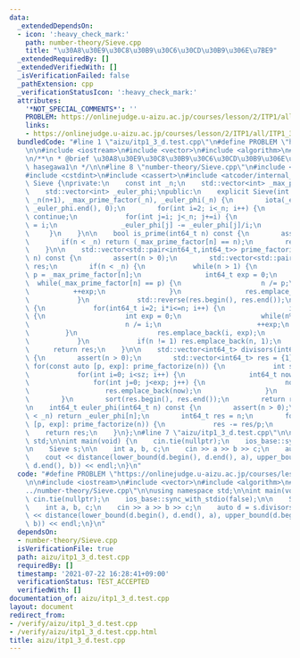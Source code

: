 ```yaml
---
data:
  _extendedDependsOn:
  - icon: ':heavy_check_mark:'
    path: number-theory/Sieve.cpp
    title: "\u30A8\u30E9\u30C8\u30B9\u30C6\u30CD\u30B9\u306E\u7BE9"
  _extendedRequiredBy: []
  _extendedVerifiedWith: []
  _isVerificationFailed: false
  _pathExtension: cpp
  _verificationStatusIcon: ':heavy_check_mark:'
  attributes:
    '*NOT_SPECIAL_COMMENTS*': ''
    PROBLEM: https://onlinejudge.u-aizu.ac.jp/courses/lesson/2/ITP1/all/ITP1_3_D
    links:
    - https://onlinejudge.u-aizu.ac.jp/courses/lesson/2/ITP1/all/ITP1_3_D
  bundledCode: "#line 1 \"aizu/itp1_3_d.test.cpp\"\n#define PROBLEM \"https://onlinejudge.u-aizu.ac.jp/courses/lesson/2/ITP1/all/ITP1_3_D\"\
    \n\n#include <iostream>\n#include <vector>\n#include <algorithm>\n#line 1 \"number-theory/Sieve.cpp\"\
    \n/**\n * @brief \u30A8\u30E9\u30C8\u30B9\u30C6\u30CD\u30B9\u306E\u7BE9\n * @author\
    \ hasegawa1\n */\n\n#line 8 \"number-theory/Sieve.cpp\"\n#include <numeric>\n\
    #include <cstdint>\n#include <cassert>\n#include <atcoder/internal_math>\n\nclass\
    \ Sieve {\nprivate:\n    const int _n;\n    std::vector<int> _max_prime_factor;\n\
    \    std::vector<int> _euler_phi;\npublic:\n    explicit Sieve(int n = 2'000'000):\
    \ _n(n+1), _max_prime_factor(_n), _euler_phi(_n) {\n        iota(_euler_phi.begin(),\
    \ _euler_phi.end(), 0);\n        for(int i=2; i<_n; i++) {\n            if(_max_prime_factor[i])\
    \ continue;\n            for(int j=i; j<_n; j+=i) {\n                _max_prime_factor[j]\
    \ = i;\n                _euler_phi[j] -= _euler_phi[j]/i;\n            }\n   \
    \     }\n    }\n\n    bool is_prime(int64_t n) const {\n        assert(n > 0);\n\
    \        if(n < _n) return (_max_prime_factor[n] == n);\n        return atcoder::internal::is_prime_constexpr(n);\n\
    \    }\n\n    std::vector<std::pair<int64_t,int64_t>> prime_factorize(int64_t\
    \ n) const {\n        assert(n > 0);\n        std::vector<std::pair<int64_t,int64_t>>\
    \ res;\n        if(n < _n) {\n            while(n > 1) {\n                int64_t\
    \ p = _max_prime_factor[n];\n                int64_t exp = 0;\n              \
    \  while(_max_prime_factor[n] == p) {\n                    n /= p;\n         \
    \           ++exp;\n                }\n                res.emplace_back(p, exp);\n\
    \            }\n            std::reverse(res.begin(), res.end());\n        } else\
    \ {\n            for(int64_t i=2; i*i<=n; i++) {\n                if(n%i == 0)\
    \ {\n                    int exp = 0;\n                    while(n%i == 0) {\n\
    \                        n /= i;\n                        ++exp;\n           \
    \         }\n                    res.emplace_back(i, exp);\n                }\n\
    \            }\n            if(n != 1) res.emplace_back(n, 1);\n        }\n  \
    \      return res;\n    }\n\n    std::vector<int64_t> divisors(int64_t n) const\
    \ {\n        assert(n > 0);\n        std::vector<int64_t> res = {1};\n       \
    \ for(const auto [p, exp]: prime_factorize(n)) {\n            int sz = res.size();\n\
    \            for(int i=0; i<sz; i++) {\n                int64_t now = res[i];\n\
    \                for(int j=0; j<exp; j++) {\n                    now *= p;\n \
    \                   res.emplace_back(now);\n                }\n            }\n\
    \        }\n        sort(res.begin(), res.end());\n        return res;\n    }\n\
    \n    int64_t euler_phi(int64_t n) const {\n        assert(n > 0);\n        if(n\
    \ < _n) return _euler_phi[n];\n        int64_t res = n;\n        for(const auto\
    \ [p, exp]: prime_factorize(n)) {\n            res -= res/p;\n        }\n    \
    \    return res;\n    }\n};\n#line 7 \"aizu/itp1_3_d.test.cpp\"\n\nusing namespace\
    \ std;\n\nint main(void) {\n    cin.tie(nullptr);\n    ios_base::sync_with_stdio(false);\n\
    \n    Sieve s;\n\n    int a, b, c;\n    cin >> a >> b >> c;\n    auto d = s.divisors(c);\n\
    \    cout << distance(lower_bound(d.begin(), d.end(), a), upper_bound(d.begin(),\
    \ d.end(), b)) << endl;\n}\n"
  code: "#define PROBLEM \"https://onlinejudge.u-aizu.ac.jp/courses/lesson/2/ITP1/all/ITP1_3_D\"\
    \n\n#include <iostream>\n#include <vector>\n#include <algorithm>\n#include \"\
    ../number-theory/Sieve.cpp\"\n\nusing namespace std;\n\nint main(void) {\n   \
    \ cin.tie(nullptr);\n    ios_base::sync_with_stdio(false);\n\n    Sieve s;\n\n\
    \    int a, b, c;\n    cin >> a >> b >> c;\n    auto d = s.divisors(c);\n    cout\
    \ << distance(lower_bound(d.begin(), d.end(), a), upper_bound(d.begin(), d.end(),\
    \ b)) << endl;\n}\n"
  dependsOn:
  - number-theory/Sieve.cpp
  isVerificationFile: true
  path: aizu/itp1_3_d.test.cpp
  requiredBy: []
  timestamp: '2021-07-22 16:28:41+09:00'
  verificationStatus: TEST_ACCEPTED
  verifiedWith: []
documentation_of: aizu/itp1_3_d.test.cpp
layout: document
redirect_from:
- /verify/aizu/itp1_3_d.test.cpp
- /verify/aizu/itp1_3_d.test.cpp.html
title: aizu/itp1_3_d.test.cpp
---
```

